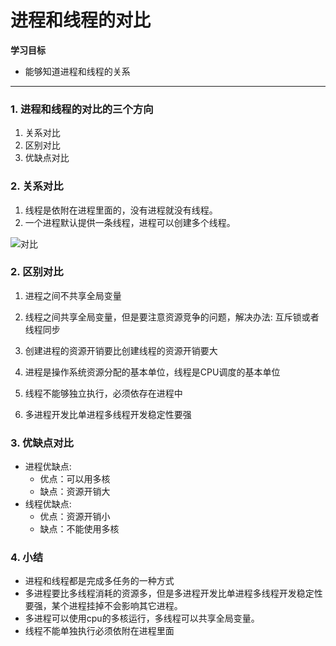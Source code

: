 进程和线程的对比
================

**学习目标**

-   能够知道进程和线程的关系

* * * * *

### 1. 进程和线程的对比的三个方向 

1.  关系对比
2.  区别对比
3.  优缺点对比

### 2. 关系对比 

1.  线程是依附在进程里面的，没有进程就没有线程。
2.  一个进程默认提供一条线程，进程可以创建多个线程。

![对比](https://www.hualigs.cn/image/60b39ccfea4c6.jpg)

### 2. 区别对比 

1.  进程之间不共享全局变量

2.  线程之间共享全局变量，但是要注意资源竞争的问题，解决办法:
    互斥锁或者线程同步

3.  创建进程的资源开销要比创建线程的资源开销要大

4.  进程是操作系统资源分配的基本单位，线程是CPU调度的基本单位

5.  线程不能够独立执行，必须依存在进程中

6.  多进程开发比单进程多线程开发稳定性要强

### 3. 优缺点对比 

-   进程优缺点:
    -   优点：可以用多核
    -   缺点：资源开销大
-   线程优缺点:
    -   优点：资源开销小
    -   缺点：不能使用多核

### 4. 小结 

-   进程和线程都是完成多任务的一种方式
-   多进程要比多线程消耗的资源多，但是多进程开发比单进程多线程开发稳定性要强，某个进程挂掉不会影响其它进程。
-   多进程可以使用cpu的多核运行，多线程可以共享全局变量。
-   线程不能单独执行必须依附在进程里面

